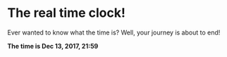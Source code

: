 # The real time clock!

Ever wanted to know what the time is? Well, your journey is about to end!

**The time is Dec 13, 2017, 21:59**